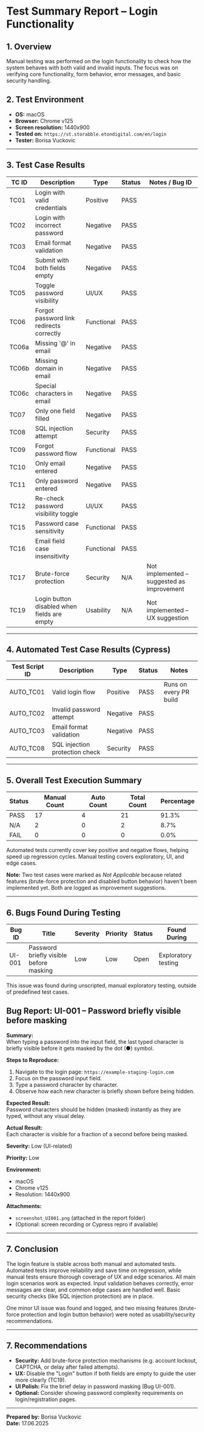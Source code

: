 # Test Summary Report – Login Functionality

## 1. Overview
Manual testing was performed on the login functionality to check how the system behaves with both valid and invalid inputs. The focus was on verifying core functionality, form behavior, error messages, and basic security handling.

## 2. Test Environment
- **OS:** macOS 
- **Browser:** Chrome v125  
- **Screen resolution:** 1440x900  
- **Tested on:** `https://st.storabble.etondigital.com/en/login`  
- **Tester:** Borisa Vuckovic

---

## 3. Test Case Results

| TC ID   | Description                                   | Type         | Status | Notes / Bug ID                              |
|---------|-----------------------------------------------|--------------|--------|----------------------------------------------|
| TC01    | Login with valid credentials                  | Positive     |  PASS |                                              |
| TC02    | Login with incorrect password                 | Negative     |  PASS |                                              |
| TC03    | Email format validation                       | Negative     |  PASS |                                              |
| TC04    | Submit with both fields empty                 | Negative     |   PASS |                                              |
| TC05    | Toggle password visibility                    | UI/UX        |  PASS |                                              |
| TC06    | Forgot password link redirects correctly      | Functional   |  PASS |                                              |
| TC06a   | Missing '@' in email                          | Negative     |  PASS |                                              |
| TC06b   | Missing domain in email                       | Negative     |  PASS |                                              |
| TC06c   | Special characters in email                   | Negative     |  PASS |                                              |
| TC07    | Only one field filled                         | Negative     |  PASS |                                              |
| TC08    | SQL injection attempt                         | Security     |  PASS |                                              |
| TC09    | Forgot password flow                          | Functional   |  PASS |                                              |
| TC10    | Only email entered                            | Negative     |  PASS |                                              |
| TC11    | Only password entered                         | Negative     |  PASS |                                              |
| TC12    | Re-check password visibility toggle           | UI/UX        |  PASS |                                              |
| TC15    | Password case sensitivity                     | Functional   |  PASS |                                              |
| TC16    | Email field case insensitivity                | Functional   |  PASS |                                              |
| TC17    | Brute-force protection                        | Security     |  N/A  | Not implemented – suggested as improvement   |
| TC19    | Login button disabled when fields are empty   | Usability    |  N/A  | Not implemented – UX suggestion              |

---

## 4. Automated Test Case Results (Cypress)

| Test Script ID  | Description                          | Type         | Status  | Notes                       |
|-----------------|------------------------------------|--------------|---------|-----------------------------|
| AUTO_TC01       | Valid login flow                   | Positive     |  PASS | Runs on every PR build       |
| AUTO_TC02       | Invalid password attempt           | Negative     |  PASS |                             |
| AUTO_TC03       | Email format validation            | Negative     |  PASS |                             |
| AUTO_TC08       | SQL injection protection check    | Security     |  PASS |                             |

---

## 5. Overall Test Execution Summary

| Status       | Manual Count | Auto Count | Total Count | Percentage  |
|--------------|--------------|------------|-------------|-------------|
|  PASS      | 17           | 4          | 21          | 91.3%       |
|  N/A       | 2            | 0          | 2           | 8.7%        |
|  FAIL      | 0            | 0          | 0           | 0.0%        |

 Automated tests currently cover key positive and negative flows, helping speed up regression cycles. Manual testing covers exploratory, UI, and edge cases.

 **Note:** Two test cases were marked as *Not Applicable* because related features (brute-force protection and disabled button behavior) haven't been implemented yet. Both are logged as improvement suggestions.

---

## 6. Bugs Found During Testing

| Bug ID   | Title                                                | Severity | Priority | Status | Found During         |
|----------|------------------------------------------------------|----------|----------|--------|-----------------------|
| UI-001   | Password briefly visible before masking              | Low      | Low      | Open   | Exploratory testing   |

This issue was found during unscripted, manual exploratory testing, outside of predefined test cases.

## Bug Report: UI-001 – Password briefly visible before masking

**Summary:**  
When typing a password into the input field, the last typed character is briefly visible before it gets masked by the dot (●) symbol.

**Steps to Reproduce:**  
1. Navigate to the login page: `https://example-staging-login.com`  
2. Focus on the password input field.  
3. Type a password character by character.  
4. Observe how each new character is briefly shown before being hidden.

**Expected Result:**  
Password characters should be hidden (masked) instantly as they are typed, without any visual delay.

**Actual Result:**  
Each character is visible for a fraction of a second before being masked.

**Severity:** Low (UI-related)

**Priority:** Low

**Environment:**  
- macOS 
- Chrome v125  
- Resolution: 1440x900

**Attachments:**  
- `screenshot_UI001.png` (attached in the report folder)
- (Optional: screen recording or Cypress repro if available)

---

## 7. Conclusion

The login feature is stable across both manual and automated tests. Automated tests improve reliability and save time on regression, while manual tests ensure thorough coverage of UX and edge scenarios.
All main login scenarios work as expected. Input validation behaves correctly, error messages are clear, and common edge cases are handled well. Basic security checks (like SQL injection protection) are in place.

One minor UI issue was found and logged, and two missing features (brute-force protection and login button behavior) were noted as usability/security recommendations.

---

## 7. Recommendations

- **Security:** Add brute-force protection mechanisms (e.g. account lockout, CAPTCHA, or delay after failed attempts).
- **UX:** Disable the "Login" button if both fields are empty to guide the user more clearly (TC19).
- **UI Polish:** Fix the brief delay in password masking (Bug UI-001).
- **Optional:** Consider showing password complexity requirements on login/registration pages.

---

**Prepared by:** Borisa Vuckovic  
**Date:** 17.06.2025



